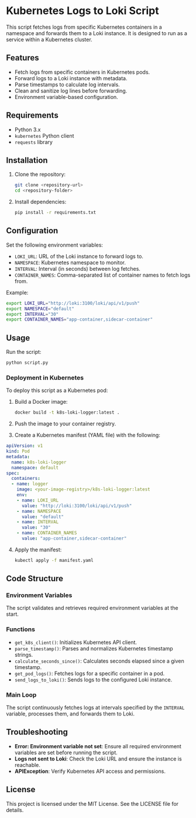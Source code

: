 # Kubernetes Logs to Loki Script

This script fetches logs from specific Kubernetes containers in a namespace and forwards them to a Loki instance. It is designed to run as a service within a Kubernetes cluster.

## Features

- Fetch logs from specific containers in Kubernetes pods.
- Forward logs to a Loki instance with metadata.
- Parse timestamps to calculate log intervals.
- Clean and sanitize log lines before forwarding.
- Environment variable-based configuration.

## Requirements

- Python 3.x
- `kubernetes` Python client
- `requests` library

## Installation

1. Clone the repository:
   ```bash
   git clone <repository-url>
   cd <repository-folder>
   ```

2. Install dependencies:
   ```bash
   pip install -r requirements.txt
   ```

## Configuration

Set the following environment variables:

- `LOKI_URL`: URL of the Loki instance to forward logs to.
- `NAMESPACE`: Kubernetes namespace to monitor.
- `INTERVAL`: Interval (in seconds) between log fetches.
- `CONTAINER_NAMES`: Comma-separated list of container names to fetch logs from.

Example:
```bash
export LOKI_URL="http://loki:3100/loki/api/v1/push"
export NAMESPACE="default"
export INTERVAL="30"
export CONTAINER_NAMES="app-container,sidecar-container"
```

## Usage

Run the script:
```bash
python script.py
```

### Deployment in Kubernetes

To deploy this script as a Kubernetes pod:

1. Build a Docker image:
   ```bash
   docker build -t k8s-loki-logger:latest .
   ```

2. Push the image to your container registry.

3. Create a Kubernetes manifest (YAML file) with the following:

```yaml
apiVersion: v1
kind: Pod
metadata:
  name: k8s-loki-logger
  namespace: default
spec:
  containers:
  - name: logger
    image: <your-image-registry>/k8s-loki-logger:latest
    env:
    - name: LOKI_URL
      value: "http://loki:3100/loki/api/v1/push"
    - name: NAMESPACE
      value: "default"
    - name: INTERVAL
      value: "30"
    - name: CONTAINER_NAMES
      value: "app-container,sidecar-container"
```

4. Apply the manifest:
   ```bash
   kubectl apply -f manifest.yaml
   ```

## Code Structure

### Environment Variables

The script validates and retrieves required environment variables at the start.

### Functions

- `get_k8s_client()`: Initializes Kubernetes API client.
- `parse_timestamp()`: Parses and normalizes Kubernetes timestamp strings.
- `calculate_seconds_since()`: Calculates seconds elapsed since a given timestamp.
- `get_pod_logs()`: Fetches logs for a specific container in a pod.
- `send_logs_to_loki()`: Sends logs to the configured Loki instance.

### Main Loop

The script continuously fetches logs at intervals specified by the `INTERVAL` variable, processes them, and forwards them to Loki.

## Troubleshooting

- **Error: Environment variable not set**: Ensure all required environment variables are set before running the script.
- **Logs not sent to Loki**: Check the Loki URL and ensure the instance is reachable.
- **APIException**: Verify Kubernetes API access and permissions.

## License

This project is licensed under the MIT License. See the LICENSE file for details.

